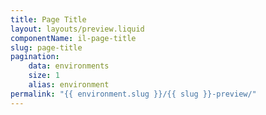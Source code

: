 ```yaml
---
title: Page Title
layout: layouts/preview.liquid
componentName: il-page-title
slug: page-title
pagination:
    data: environments
    size: 1
    alias: environment
permalink: "{{ environment.slug }}/{{ slug }}-preview/"
---
```


